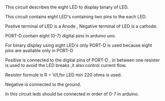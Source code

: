 This circuit describes the eight LED to display binary of LED.

This circuit contains eight LED's containing two pins to the each LED.

Postive terminal of LED is a Anode , Negative terminal of LED is a cathode.

PORT-D contain eight (0-7) digital pins in arduino uno.

For binary display using eight LED's only PORT-D is used because eight pins are available only in PORT-D

Positive is connected to the digital pins of PORT-D , in between one resister is used to avoid the LED breaks ,it also control current flow.

Resistor formule is R = V/I,for LED min 220 ohms is used.

Negative is connected to the ground.

In this circuit leds should be connected in order of 0-7 in arduino.
